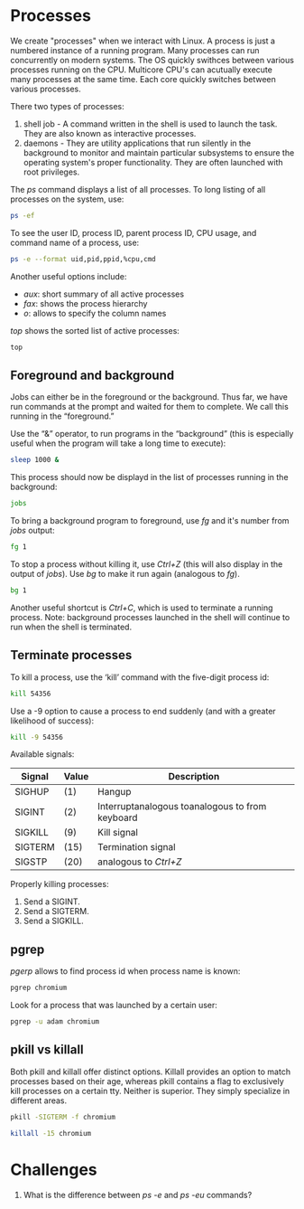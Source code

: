 <h1>Processes</h1>
We create "processes" when we interact with Linux. A process is just a numbered instance of a running program.  Many processes can run concurrently on modern systems. The OS quickly swithces between various processes running on the CPU. Multicore CPU's can acutually execute many processes at the same time. Each core quickly switches between various processes. 

There two types of processes:

1. shell job - A command written in the shell is used to launch the task. They are also known as interactive processes.
2. daemons - They are utility applications that run silently in the background to monitor and maintain particular subsystems to ensure the operating system's proper functionality. They are often launched with root privileges.

The <i>ps</i> command displays a list of all processes. To long listing of all processes on the system, use:

```bash
ps -ef 
```

To see the user ID, process ID, parent process ID, CPU usage, and command name of a process, use:

```bash
ps -e --format uid,pid,ppid,%cpu,cmd 
```

Another useful options include:

* <i>aux</i>: short summary of all active processes
* <i>fax</i>: shows the process hierarchy
* <i>o</i>: allows to specify the column names

<i>top</i> shows the sorted list of active processes:

```bash
top
```

<h2>Foreground and background</h2>

Jobs can either be in the foreground or the background. Thus far, we have run commands at the prompt and waited for them to complete. We call this running in the “foreground.”

Use the “&” operator, to run programs in the “background” (this is especially useful when the program will take a long time to execute):

```bash
sleep 1000 &
```

This process should now be displayd in the list of processes running in the background:

```bash
jobs
```

To bring a background program to foreground, use <i>fg</i> and it's number from <i>jobs</i> output:

```bash
fg 1
```

To stop a process without killing it, use <i>Ctrl+Z</i> (this will also display in the output of <i>jobs</i>).
Use <i>bg</i> to make it run again (analogous to <i>fg</i>).

```bash
bg 1
```

Another useful shortcut is <i>Ctrl+C</i>, which is used to terminate a running process.
Note: background processes launched in the shell will continue to run when the shell is terminated.
  
<h2>Terminate processes</h2>

To kill a process, use the ‘kill’ command with the five-digit process id:

```bash
kill 54356
```

Use a -9 option to cause a process to end suddenly (and with a greater likelihood of success):

```bash
kill -9 54356
```

Available signals:

| Signal | Value |  Description |
| --- | --- | --- |
| SIGHUP | (1) | Hangup |
| SIGINT | (2) | Interruptanalogous toanalogous to from keyboard |
| SIGKILL | (9) | Kill signal |
| SIGTERM |  (15) | Termination signal |
| SIGSTP |  (20) | analogous to <i>Ctrl+Z</i> |
  
Properly killing processes:
1. Send a SIGINT.
2. Send a SIGTERM.
3. Send a SIGKILL.

<h2>pgrep</h2>

<i>pgerp</i> allows to find process id when process name is known:

```bash
pgrep chromium
```

Look for a process that was launched by a certain user:

```bash
pgrep -u adam chromium
```

<h2>pkill vs killall</h2>

Both pkill and killall offer distinct options. Killall provides an option to match processes based on their age, whereas pkill contains a flag to exclusively kill processes on a certain tty. Neither is superior. They simply specialize in different areas.

```bash
pkill -SIGTERM -f chromium
```

```bash
killall -15 chromium
```

<h1>Challenges</h1>

1. What is the difference between <i>ps -e</i> and <i>ps -eu</i> commands?
